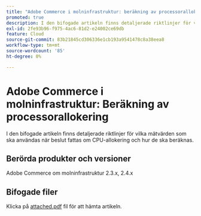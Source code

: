 ```yaml
---
title: "Adobe Commerce i molninfrastruktur: beräkning av processorallokering"
promoted: true
description: I den bifogade artikeln finns detaljerade riktlinjer för vilka mätvärden som ska användas när beslut fattas om CPU-allokering och hur de ska beräknas.
exl-id: 2fe93b96-f975-4ac6-81d2-e24002ce69db
feature: Cloud
source-git-commit: 83b21845cd306336e1cb193a9541478c8a38eea8
workflow-type: tm+mt
source-wordcount: '85'
ht-degree: 0%

---
```


# Adobe Commerce i molninfrastruktur: Beräkning av processorallokering

I den bifogade artikeln finns detaljerade riktlinjer för vilka mätvärden som ska användas när beslut fattas om CPU-allokering och hur de ska beräknas.

## Berörda produkter och versioner

Adobe Commerce om molninfrastruktur 2.3.x, 2.4.x

## Bifogade filer

Klicka på [attached.pdf](assets/CPU_Allocation.pdf) fil för att hämta artikeln.
